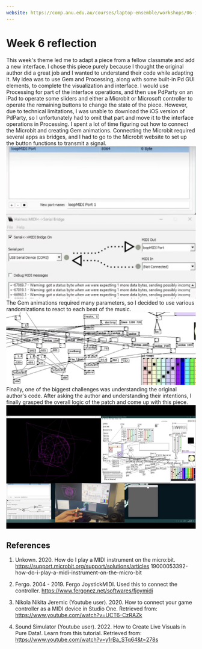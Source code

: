 ```yaml
---
website: https://comp.anu.edu.au/courses/laptop-ensemble/workshops/06-interfaces/
---
```


# Week 6 reflection

This week's theme led me to adapt a piece from a fellow classmate and add a new interface. I chose this piece purely because I thought the original author did a great job and I wanted to understand their code while adapting it. My idea was to use Gem and Processing, along with some built-in Pd GUI elements, to complete the visualization and interface. I would use Processing for part of the interface operations, and then use PdParty on an iPad to operate some sliders and either a Microbit or Microsoft controller to operate the remaining buttons to change the state of the piece. However, due to technical limitations, I was unable to download the iOS version of PdParty, so I unfortunately had to omit that part and move it to the interface operations in Processing. I spent a lot of time figuring out how to connect the Microbit and creating Gem animations.
Connecting the Microbit required several apps as bridges, and I had to go to the Microbit website to set up the button functions to transmit a signal. 
![ Screenshot of the tools](tools.png)
The Gem animations required many parameters, so I decided to use various randomizations to react to each beat of the music. 
![ Screenshot of the randoms](random.png)
Finally, one of the biggest challenges was understanding the original author's code. After asking the author and understanding their intentions, I finally grasped the overall logic of the patch and come up with this piece.
![ Screenshot of week 6](screenshot.png)

## References
1. Unkown. 2020. How do I play a MIDI instrument on the micro:bit. https://support.microbit.org/support/solutions/articles 19000053392-how-do-i-play-a-midi-instrument-on-the-micro-bit

2. Fergo. 2004 - 2019. Fergo JoystickMIDI. Used this to connect the controller. https://www.fergonez.net/softwares/fjoymidi

3. Nikola Nikita Jeremic (Youtube user). 2020. How to connect your game controller as a MIDI device in Studio One. Retrieved from: https://www.youtube.com/watch?v=UCT6-CzRAZk

4. Sound Simulator (Youtube user). 2022. How to Create Live Visuals in Pure Data!. Learn from this tutorial. Retrieved from: https://www.youtube.com/watch?v=y1rBa_STq64&t=278s